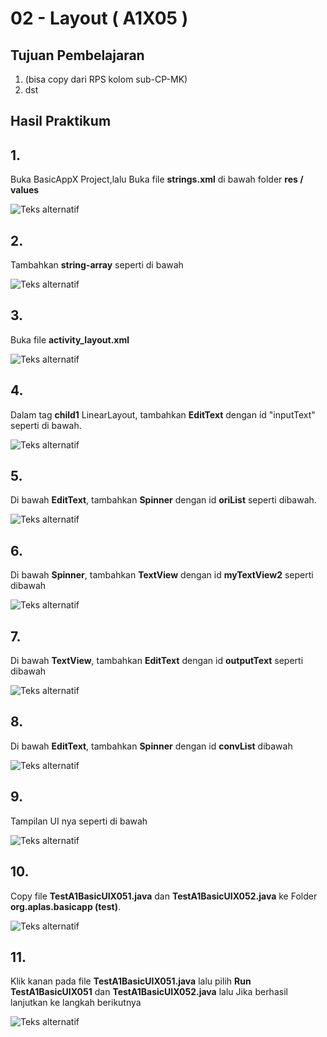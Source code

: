 # 02 - Layout ( A1X05 )


## Tujuan Pembelajaran

1. (bisa copy dari RPS kolom sub-CP-MK)
2. dst

## Hasil Praktikum 

## 1.
Buka BasicAppX Project,lalu 
Buka file **strings.xml** di bawah folder **res / values**

![Teks alternatif](img/A1X03/1.png)

## 2. 
Tambahkan **string-array** seperti di bawah

![Teks alternatif](img/A1X05/2.png)


## 3.
Buka file **activity_layout.xml**

![Teks alternatif](img/A1X03/1.png)

## 4. 
Dalam tag **child1** LinearLayout, tambahkan **EditText** dengan id "inputText"
seperti di bawah.

![Teks alternatif](img/A1X05/4.png)

## 5. 
Di bawah **EditText**, tambahkan **Spinner** dengan id **oriList** seperti dibawah.

![Teks alternatif](img/A1X05/5.png)

## 6. 
Di bawah **Spinner**, tambahkan **TextView** dengan id **myTextView2** seperti dibawah

![Teks alternatif](img/A1X05/6.png)

## 7. 
Di bawah **TextView**, tambahkan **EditText** dengan id **outputText** seperti dibawah

![Teks alternatif](img/A1X05/7.png)

## 8. 
Di bawah **EditText**, tambahkan **Spinner** dengan id **convList** dibawah

![Teks alternatif](img/A1X05/8.png)

## 9. 
Tampilan UI nya seperti di bawah

![Teks alternatif](img/A1X05/9.png)


## 10. 
Copy file **TestA1BasicUIX051.java** dan **TestA1BasicUIX052.java** ke
Folder **org.aplas.basicapp (test)**.

![Teks alternatif](img/A1X05/10.png)


## 11. 
Klik kanan pada file **TestA1BasicUIX051.java** lalu pilih **Run TestA1BasicUIX051** dan **TestA1BasicUIX052.java** lalu Jika berhasil lanjutkan ke langkah berikutnya 


![Teks alternatif](img/A1X05/11.png)